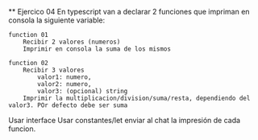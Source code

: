 ** Ejercico 04
En typescript van a declarar 2 funciones que impriman en consola la siguiente variable:

    function 01
        Recibir 2 valores (numeros)
        Imprimir en consola la suma de los mismos
        
    function 02
        Recibir 3 valores 
            valor1: numero,
            valor2: numero,
            valor3: (opcional) string
        Imprimir la multiplicacion/division/suma/resta, dependiendo del valor3. POr defecto debe ser suma

Usar interface
Usar constantes/let
enviar al chat la impresión de cada funcion.
